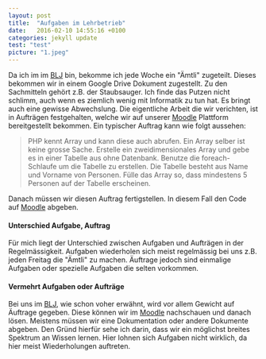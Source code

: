 ```yaml
---
layout: post
title:  "Aufgaben im Lehrbetrieb"
date:   2016-02-10 14:55:16 +0100
categories: jekyll update
test: "test"
picture: "1.jpeg"
---
```

Da ich im im [BLJ] bin, bekomme ich jede Woche ein "Ämtli" zugeteilt. Dieses bekommen wir in einem Google Drive Dokument zugestellt. Zu den Sachmitteln gehört z.B. der Staubsauger. Ich finde das Putzen nicht schlimm, auch wenn es ziemlich wenig mit Informatik zu tun hat. Es bringt auch eine gewisse Abwechslung. Die eigentliche Arbeit die wir verichten, ist in Aufträgen festgehalten, welche wir auf unserer [Moodle] Plattform bereitgestellt bekommen. Ein typischer Auftrag kann wie folgt aussehen:
>PHP kennt Array und kann diese auch abrufen. Ein Array selber ist keine grosse Sache. Erstelle ein zweidimensionales Array und gebe es in einer Tabelle aus ohne Datenbank. Benutze die foreach-Schlaufe um die Tabelle zu erstellen. Die Tabelle besteht aus Name und Vorname von Personen. Fülle das Array so, dass mindestens 5 Personen auf der Tabelle erscheinen.

Danach müssen wir diesen Auftrag fertigstellen. In diesem Fall den Code auf [Moodle] abgeben.

#### Unterschied Aufgabe, Auftrag
Für mich liegt der Unterschied zwischen Aufgaben und Aufträgen in der Regelmässigkeit. Aufgaben wiederholen sich meist regelmässig bei uns z.B. jeden Freitag die "Ämtli" zu machen. Äuftrage jedoch sind einmalige Aufgaben oder spezielle Aufgaben die selten vorkommen.

#### Vermehrt Aufgaben oder Aufträge 
Bei uns im [BLJ], wie schon voher erwähnt, wird vor allem Gewicht auf Äuftrage gegeben. Diese können wir im [Moodle] nachschauen und danach lösen. Meistens müssen wir eine Dokumentation oder andere Dokumente abgeben.
Den Gründ hierfür sehe ich darin, dass wir ein möglichst breites Spektrum an Wissen lernen. Hier lohnen sich Aufgaben nicht wirklich, da hier meist Wiederholungen auftreten.

[BLJ]: <http://blj.zbw.ch>
[Moodle]: <https://lernen.zbw.ch>


